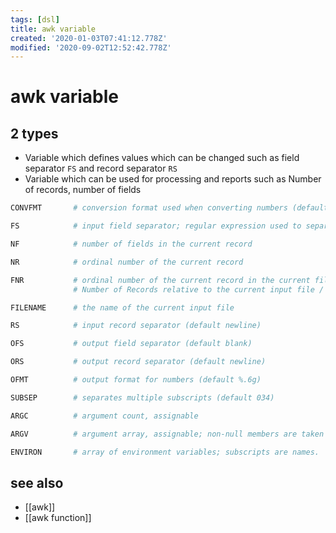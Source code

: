 ```yaml
---
tags: [dsl]
title: awk variable
created: '2020-01-03T07:41:12.778Z'
modified: '2020-09-02T12:52:42.778Z'
---
```


# awk variable

## 2 types
- Variable which defines values which can be changed such as field separator `FS` and record separator `RS`
- Variable which can be used for processing and reports such as Number of records, number of fields
```sh
CONVFMT       # conversion format used when converting numbers (default %.6g)

FS            # input field separator; regular expression used to separate fields; also settable by option -Ffs.

NF            # number of fields in the current record

NR            # ordinal number of the current record

FNR           # ordinal number of the current record in the current file
              # Number of Records relative to the current input file / when using two input files => seperate RecordNumbers

FILENAME      # the name of the current input file

RS            # input record separator (default newline)

OFS           # output field separator (default blank)

ORS           # output record separator (default newline)

OFMT          # output format for numbers (default %.6g)

SUBSEP        # separates multiple subscripts (default 034)

ARGC          # argument count, assignable

ARGV          # argument array, assignable; non-null members are taken as filenames

ENVIRON       # array of environment variables; subscripts are names.
```

## see also
- [[awk]]
- [[awk function]]
